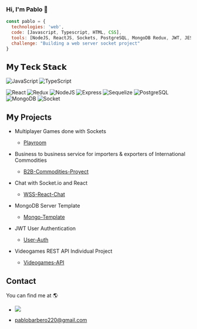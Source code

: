 ### Hi, I'm Pablo 👋

```javascript
const pablo = {
  technologies: 'web',
  code: [Javascript, Typescript, HTML, CSS],
  tools: [NodeJS, ReactJS, Sockets, PostgreSQL, MongoDB Redux, JWT, JEST],
  challenge: "Building a web server socket project"
}
```

## 𝗠𝘆 𝗧𝗲𝗰𝗸 𝗦𝘁𝗮𝗰𝗸
![JavaScript](https://img.shields.io/badge/-JavaScript-%23F7DF1C?style=for-the-badge&logo=javascript&logoColor=000000&labelColor=%23F7DF1C&color=%23FFCE5A)
![TypeScript](https://img.shields.io/badge/-TypeScript-007ACC?style=for-the-badge&logo=typescript&logoColor=white)

![React](https://img.shields.io/badge/-React-%23282C34?style=for-the-badge&logo=react)
![Redux](https://img.shields.io/badge/Redux-593D88?style=for-the-badge&logo=redux&logoColor=white)
![NodeJS](https://img.shields.io/badge/Node.js-43853D?style=for-the-badge&logo=node.js&logoColor=white)
![Express](https://img.shields.io/badge/Express.js-404D59?style=for-the-badge)
![Sequelize](https://img.shields.io/badge/sequelize-323330?style=for-the-badge&logo=sequelize&logoColor=blue)
![PostgreSQL](https://img.shields.io/badge/PostgreSQL-316192?style=for-the-badge&logo=postgresql&logoColor=white)
![MongoDB](https://img.shields.io/badge/MongoDB-4EA94B?style=for-the-badge&logo=mongodb&logoColor=white)
![Socket](https://img.shields.io/badge/socket.io-010101?style=for-the-badge&logo=socket.io&logoColor=white)


## 𝗠𝘆 Projects

* Multiplayer Games done with Sockets
  - [Playroom](https://github.com/BarberoPablo/Playroom)

* Business to business service for importers & exporters of International Commodities
  - [B2B-Commodities-Proyect](https://github.com/BarberoPablo/Commodities-Project)

* Chat with Socket.io and React
  - [WSS-React-Chat](https://github.com/BarberoPablo/WSS-Chat-React)

* MongoDB Server Template
  - [Mongo-Template](https://github.com/BarberoPablo/mongoServer-template)

* JWT User Authentication
  - [User-Auth](https://github.com/BarberoPablo/user-authentication)

* Videogames REST API Individual Project
  - [Videogames-API](https://github.com/BarberoPablo/PI-Videogames)


## Contact
You can find me at 🌎
- <a href="https://www.linkedin.com/in/pablo-barbero-076720205"><img src="https://img.shields.io/badge/LinkedIn-%230077B5.svg?&style=flat-square&logo=linkedin&logoColor=white">

- pablobarbero220@gmail.com
